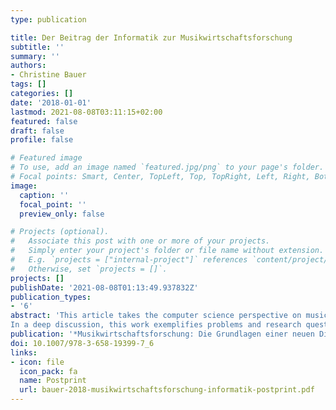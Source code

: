 ```yaml
---
type: publication

title: Der Beitrag der Informatik zur Musikwirtschaftsforschung
subtitle: ''
summary: ''
authors:
- Christine Bauer
tags: []
categories: []
date: '2018-01-01'
lastmod: 2021-08-08T03:11:15+02:00
featured: false
draft: false
profile: false

# Featured image
# To use, add an image named `featured.jpg/png` to your page's folder.
# Focal points: Smart, Center, TopLeft, Top, TopRight, Left, Right, BottomLeft, Bottom, BottomRight.
image:
  caption: ''
  focal_point: ''
  preview_only: false

# Projects (optional).
#   Associate this post with one or more of your projects.
#   Simply enter your project's folder or file name without extension.
#   E.g. `projects = ["internal-project"]` references `content/project/deep-learning/index.md`.
#   Otherwise, set `projects = []`.
projects: []
publishDate: '2021-08-08T01:13:49.937832Z'
publication_types:
- '6'
abstract: 'This article takes the computer science perspective on music business research. It outlines the object of knowledge at the core this perspective and discusses the set of available methodological instruments. Thereby, this work substantiates that the computer science perspective on music business research has both a descriptive as well as a normative objective, including also the design and evaluation of artefacts in the real world setting of music business.
In a deep discussion, this work exemplifies problems and research questions that the computer science perspective on music business research is confronted with. Concrete examples for research fields are (i) music recommender systems, (ii) improvement in skills to use technology, and (iii) monitoring and reporting of digital music consumption.'
publication: '*Musikwirtschaftsforschung: Die Grundlagen einer neuen Disziplin*'
doi: 10.1007/978-3-658-19399-7_6
links: 
- icon: file
  icon_pack: fa
  name: Postprint
  url: bauer-2018-musikwirtschaftsforschung-informatik-postprint.pdf
---
```

